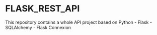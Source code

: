 # FLASK_REST_API
This repository contains a whole API project based on Python - Flask - SQLAlchemy - Flask Connexion
